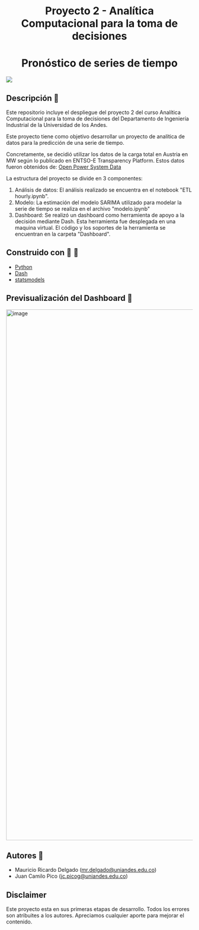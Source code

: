 <h1 align="center"> Proyecto 2 - Analítica Computacional para la toma de decisiones </h1>
<h1 align="center"> Pronóstico de series de tiempo </h1>
<p align="left">
   <img src="https://img.shields.io/badge/STATUS-EN%20DESAROLLO-green">
</p>

## Descripción 🚀
Este repositorio incluye el despliegue del proyecto 2 del curso Analítica Computacional para la toma de decisiones del Departamento de Ingeniería Industrial de la Universidad de los Andes.

Este proyecto tiene como objetivo desarrollar un proyecto de analítica de datos para la predicción de una serie de tiempo.

Concretamente, se decidió utilizar los datos de la carga total en Austria en MW según lo publicado en ENTSO-E Transparency Platform. Estos datos fueron obtenidos de: [Open Power System Data](https://data.open-power-system-data.org/time_series/2020-10-06)

La estructura del proyecto se divide en 3 componentes:
1. Análisis de datos: El análisis realizado se encuentra en el notebook "ETL hourly.ipynb".
2. Modelo: La estimación del modelo SARIMA utilizado para modelar la serie de tiempo se realiza en el archivo "modelo.ipynb"
3. Dashboard: Se realizó un dashboard como herramienta de apoyo a la decisión mediante Dash. Esta herramienta fue desplegada en una maquina virtual. El código y los soportes de la herramienta se encuentran en la carpeta "Dashboard".

## Construido con :wrench: :hammer:
* [Python](https://www.python.org)
* [Dash](https://dash.plotly.com)
* [statsmodels](https://www.statsmodels.org/stable/index.html)

## Previsualización del Dashboard :crystal_ball:

<img width="1431" alt="image" src="https://user-images.githubusercontent.com/75444742/230502417-1516b48b-057a-4158-bcb0-27e2f4bff516.png">


## Autores :raised_hands:
* Mauricio Ricardo Delgado (<mr.delgado@uniandes.edu.co>)
* Juan Camilo Pico (<jc.picog@uniandes.edu.co>)

## Disclaimer
Este proyecto esta en sus primeras etapas de desarrollo. Todos los errores son atribuites a los autores. Apreciamos cualquier aporte para mejorar el contenido.
